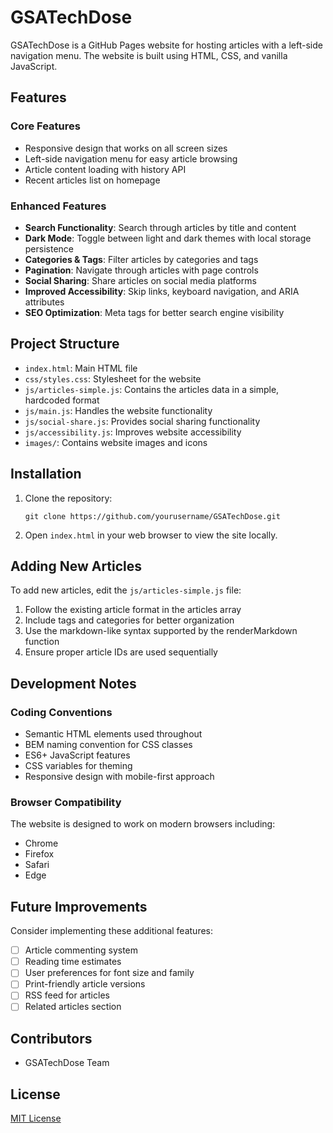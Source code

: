 # GSATechDose

GSATechDose is a GitHub Pages website for hosting articles with a left-side navigation menu. The website is built using HTML, CSS, and vanilla JavaScript.

## Features

### Core Features
- Responsive design that works on all screen sizes
- Left-side navigation menu for easy article browsing
- Article content loading with history API
- Recent articles list on homepage

### Enhanced Features
- **Search Functionality**: Search through articles by title and content
- **Dark Mode**: Toggle between light and dark themes with local storage persistence
- **Categories & Tags**: Filter articles by categories and tags
- **Pagination**: Navigate through articles with page controls
- **Social Sharing**: Share articles on social media platforms
- **Improved Accessibility**: Skip links, keyboard navigation, and ARIA attributes
- **SEO Optimization**: Meta tags for better search engine visibility

## Project Structure

- `index.html`: Main HTML file
- `css/styles.css`: Stylesheet for the website
- `js/articles-simple.js`: Contains the articles data in a simple, hardcoded format
- `js/main.js`: Handles the website functionality 
- `js/social-share.js`: Provides social sharing functionality
- `js/accessibility.js`: Improves website accessibility
- `images/`: Contains website images and icons

## Installation

1. Clone the repository:
   ```
   git clone https://github.com/yourusername/GSATechDose.git
   ```

2. Open `index.html` in your web browser to view the site locally.

## Adding New Articles

To add new articles, edit the `js/articles-simple.js` file:

1. Follow the existing article format in the articles array
2. Include tags and categories for better organization
3. Use the markdown-like syntax supported by the renderMarkdown function
4. Ensure proper article IDs are used sequentially

## Development Notes

### Coding Conventions
- Semantic HTML elements used throughout
- BEM naming convention for CSS classes
- ES6+ JavaScript features
- CSS variables for theming
- Responsive design with mobile-first approach

### Browser Compatibility
The website is designed to work on modern browsers including:
- Chrome
- Firefox
- Safari
- Edge

## Future Improvements

Consider implementing these additional features:
- [ ] Article commenting system
- [ ] Reading time estimates 
- [ ] User preferences for font size and family
- [ ] Print-friendly article versions
- [ ] RSS feed for articles
- [ ] Related articles section

## Contributors

- GSATechDose Team

## License

[MIT License](LICENSE)
